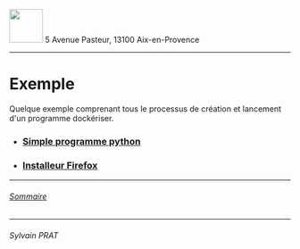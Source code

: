 <img style="height: 60px;" src="http://www.lpl-aix.fr/wp-content/uploads/2018/04/LPL_240_180.jpg" />
5 Avenue Pasteur, 13100 Aix-en-Provence

***

# Exemple

Quelque exemple comprenant tous le processus de création et lancement d'un programme dockériser.


- ### <a href="https://github.com/sylvain-prat/DocDocker/blob/master/Exemple/premier_docker_print_python.md">Simple programme python</a>

- ### <a href="https://github.com/sylvain-prat/DocDocker/blob/master/Exemple/Installeur_firefox.md">Installeur Firefox</a>


---
###### <a href="https://github.com/sylvain-prat/DocDocker/blob/master/README.md">Sommaire</a>

---
###### Sylvain PRAT
